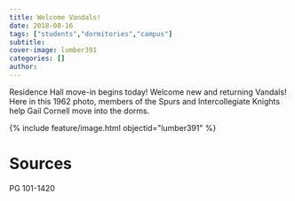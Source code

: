 ```yaml
---
title: Welcome Vandals!
date: 2018-08-16
tags: ["students","dormitories","campus"]
subtitle: 
cover-image: lumber391
categories: []
author: 
---
```


Residence Hall move-in begins today! Welcome new and returning Vandals! Here in this 1962 photo, members of the Spurs and Intercollegiate Knights help Gail Cornell move into the dorms.

{% include feature/image.html objectid="lumber391" %}

# Sources

PG 101-1420